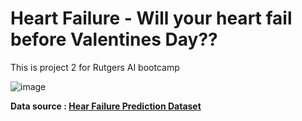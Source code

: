 # Heart Failure - Will your heart fail before Valentines Day??

This is project 2 for Rutgers AI bootcamp

![image](https://github.com/user-attachments/assets/f63eff0e-f375-4dac-bc59-60a0b214b15b)


**Data source : [Hear Failure Prediction Dataset](https://www.kaggle.com/datasets/fedesoriano/heart-failure-prediction)**

